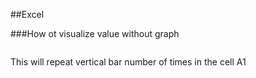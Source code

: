 
##Excel

###How ot visualize value without graph
```windows
 ```
This will repeat vertical bar number of times in the cell A1






